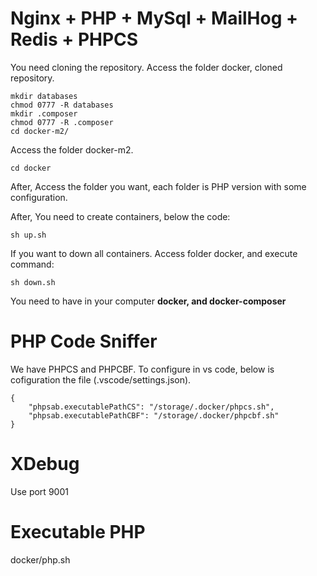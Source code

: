 # Nginx + PHP + MySql + MailHog + Redis + PHPCS
You need cloning the repository.
Access the folder docker, cloned repository.


```
mkdir databases
chmod 0777 -R databases
mkdir .composer
chmod 0777 -R .composer
cd docker-m2/
```

Access the folder docker-m2.

```
cd docker
```

After, Access the folder you want, each folder is PHP version with some configuration.

After, You need to create containers, below the code:
```
sh up.sh
```

If you want to down all containers. Access folder docker, and execute command:
```
sh down.sh
```


You need to have in your computer **docker, and docker-composer**

# PHP Code Sniffer
We have PHPCS and PHPCBF. To configure in vs code, below is cofiguration the file (.vscode/settings.json).

```
{
    "phpsab.executablePathCS": "/storage/.docker/phpcs.sh",
    "phpsab.executablePathCBF": "/storage/.docker/phpcbf.sh"
}
```

# XDebug
Use port 9001

# Executable PHP
docker/php.sh